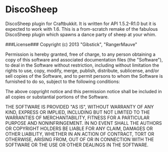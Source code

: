 DiscoSheep
==========

DiscoSheep plugin for Craftbukkit. It is written for API 1.5.2-R1.0 but it is expected to work with 1.6.
This is a from-scratch remake of the fabulous DiscoSheep plugin which spawns a dance party of sheep at your whim.

###License###
Copyright (c) 2013 "Gibstick", "RangerMauve"

Permission is hereby granted, free of charge, to any person obtaining a copy
of this software and associated documentation files (the "Software"), to deal
in the Software without restriction, including without limitation the rights
to use, copy, modify, merge, publish, distribute, sublicense, and/or sell
copies of the Software, and to permit persons to whom the Software is
furnished to do so, subject to the following conditions:

The above copyright notice and this permission notice shall be included in
all copies or substantial portions of the Software.

THE SOFTWARE IS PROVIDED "AS IS", WITHOUT WARRANTY OF ANY KIND, EXPRESS OR
IMPLIED, INCLUDING BUT NOT LIMITED TO THE WARRANTIES OF MERCHANTABILITY,
FITNESS FOR A PARTICULAR PURPOSE AND NONINFRINGEMENT. IN NO EVENT SHALL THE
AUTHORS OR COPYRIGHT HOLDERS BE LIABLE FOR ANY CLAIM, DAMAGES OR OTHER
LIABILITY, WHETHER IN AN ACTION OF CONTRACT, TORT OR OTHERWISE, ARISING FROM,
OUT OF OR IN CONNECTION WITH THE SOFTWARE OR THE USE OR OTHER DEALINGS IN
THE SOFTWARE.
